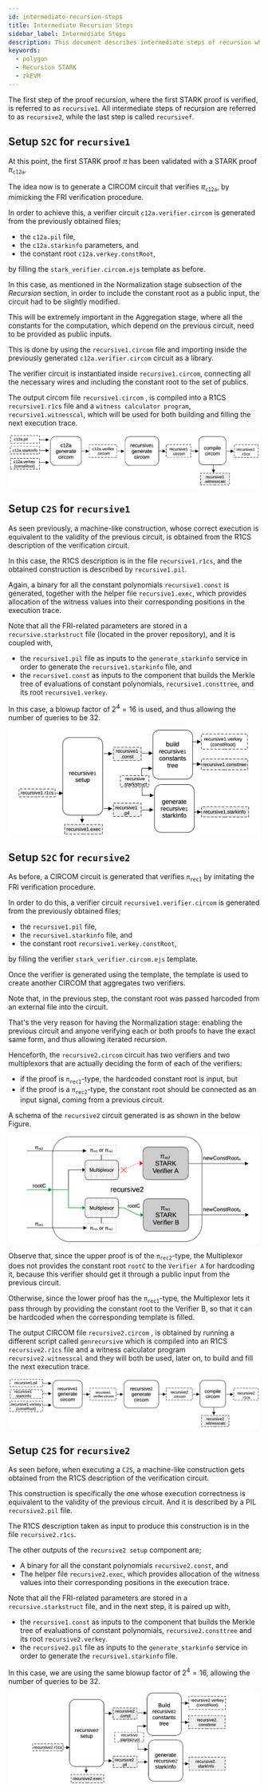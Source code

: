 ```yaml
---
id: intermediate-recursion-steps
title: Intermediate Recursion Steps
sidebar_label: Intermediate Steps
description: This document describes intermediate steps of recursion which involves conversion between a STARK and circuit needed for the Aggregation Stage.
keywords:
  - polygon
  - Recursion STARK
  - zkEVM
---
```


The first step of the proof recursion, where the first STARK proof is verified, is referred to as `recursive1`. All intermediate steps of recursion are referred to as `recursive2`, while the last step is called `recursivef`.

## Setup `S2C` for `recursive1`

At this point, the first STARK proof $\pi$ has been validated with a STARK proof $\pi_\texttt{c12a}$.

The idea now is to generate a CIRCOM circuit that verifies $\pi_\texttt{c12a}$, by mimicking the FRI verification procedure.

In order to achieve this, a verifier circuit `c12a.verifier.circom` is generated from the previously obtained files;

- the `c12a.pil` file,
- the `c12a.starkinfo` parameters, and
- the constant root `c12a.verkey.constRoot`,

by filling the $\mathtt{stark\_} \texttt{verifier.circom.ejs}$ template as before.

In this case, as mentioned in the Normalization stage subsection of the _Recursion_ section, in order to include the constant root as a public input, the circuit had to be slightly modified.

This will be extremely important in the Aggregation stage, where all the constants for the computation, which depend on the previous circuit, need to be provided as public inputs.

This is done by using the `recursive1.circom` file and importing inside the previously generated `c12a.verifier.circom` circuit as a library.

The verifier circuit is instantiated inside $\mathtt{recursive1.circom}$, connecting all the necessary wires and including the constant root to the set of publics.

The output circom file `recursive1.circom` , is compiled into a R1CS `recursive1.r1cs` file and a `witness calculator program`, $\mathtt{recursive1.witnesscal}$, which will be used for both building and filling the next execution trace.

![Convert the c12a STARK to a c12a verifier circuit](figures/14prf-rec-convert-stark-to-circuit-verifier.png)

## Setup `C2S` for `recursive1`

As seen previously, a machine-like construction, whose correct execution is equivalent to the validity of the previous circuit, is obtained from the R1CS description of the verification circuit.

In this case, the R1CS description is in the file `recursive1.r1cs`, and the obtained construction is described by `recursive1.pil`.

Again, a binary for all the constant polynomials `recursive1.const` is generated, together with the helper file `recursive1.exec`, which provides allocation of the witness values into their corresponding positions in the execution trace.

Note that all the FRI-related parameters are stored in a `recursive.starkstruct` file (located in the prover repository), and it is coupled with,

- the `recursive1.pil` file as inputs to the $\mathtt{generate\_starkinfo}$ service in order to generate the `recursive1.starkinfo` file, and
- the `recursive1.const` as inputs to the component that builds the Merkle tree of evaluations of constant polynomials, `recursive1.consttree`, and its root `recursive1.verkey`.

In this case, a blowup factor of $2^4 = 16$ is used, and thus allowing the number of queries to be $32$.

![Convert the `recursive1` circuit to its associated STARK](figures/15prf-rec-convert-circuit-to-assoc-stark.png)

## Setup `S2C` for `recursive2`

As before, a CIRCOM circuit is generated that verifies $\mathtt{π_{rec1}}$ by imitating the FRI verification procedure.

In order to do this, a verifier circuit `recursive1.verifier.circom` is generated from the previously obtained files;

- the `recursive1.pil` file,
- the `recursive1.starkinfo` file, and
- the constant root `recursive1.verkey.constRoot`,

by filling the verifier $\mathtt{stark\_verifier.} \texttt{circom.ejs}$ template.

Once the verifier is generated using the template, the template is used to create another CIRCOM that aggregates two verifiers.

Note that, in the previous step, the constant root was passed harcoded from an external file into the circuit.

That's the very reason for having the Normalization stage: enabling the previous circuit and anyone verifying each or both proofs to have the exact same form, and thus allowing iterated recursion.

Henceforth, the `recursive2.circom` circuit has two verifiers and two multiplexors that are actually deciding the form of each of the verifiers:

- if the proof is $\mathtt{\pi_{rec1}}$-type, the hardcoded constant root is input, but
- if the proof is a $\mathtt{\pi_{rec2}}$-type, the constant root should be connected as an input signal, coming from a previous circuit.

A schema of the `recursive2` circuit generated is as shown in the below Figure.

![Figure 16: Convert the `recursive1` circuit to its associated STARK](figures/16prf-rec-recursive2-circuit.png)

Observe that, since the upper proof is of the $\mathtt{\pi_{rec2}}$-type, the Multiplexor does not provides the constant root `rootC` to the `Verifier A` for hardcoding it, because this verifier should get it through a public input from the previous circuit.

Otherwise, since the lower proof has the $\mathtt{\pi_{rec1}}$-type, the Multiplexor lets it pass through by providing the constant root to the Verifier B, so that it can be hardcoded when the corresponding template is filled.

The output CIRCOM file `recursive2.circom` , is obtained by running a different script called `genrecursive` which is compiled into an R1CS `recursive2.r1cs` file and a witness calculator program `recursive2.witnesscal` and they will both be used, later on, to build and fill the next execution trace.

![Convert the `recursive1` STARK to its verifier circuit called `recursive2` ](figures/17prf-rec-stark-to-circuit-recursive2.png)

## Setup `C2S` for `recursive2`

As seen before, when executing a `C2S`, a machine-like construction gets obtained from the R1CS description of the verification circuit.

This construction is specifically the one whose execution correctness is equivalent to the validity of the previous circuit. And it is described by a PIL `recursive2.pil` file.

The R1CS description taken as input to produce this construction is in the file `recursive2.r1cs`.

The other outputs of the `recursive2 setup` component are;

- A binary for all the constant polynomials `recursive2.const`, and
- The helper file `recursive2.exec`, which provides allocation of the witness values into their corresponding positions in the execution trace.

Note that all the FRI-related parameters are stored in a `recursive.starkstruct` file, and in the next step, it is paired up with,

- the `recursive1.const` as inputs to the component that builds the Merkle tree of evaluations of constant polynomials, `recursive2.consttree` and its root `recursive2.verkey`.
- the `recursive2.pil` file as inputs to the $\mathtt{generate\_starkinfo}$ service in order to generate the `recursive1.starkinfo` file.

In this case, we are using the same blowup factor of $2^4 = 16$, allowing the number of queries to be $32$.

![Convert the `recursive2` circuit to its associated STARK.](figures/18prf-rec-recursive2-circuit-2-stark.png)